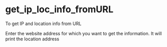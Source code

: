 # get_ip_loc_info_fromURL
To get IP and location info from URL

Enter the website address for which you want to get the information. It will print the location address
